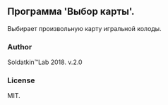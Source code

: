 ## Программа 'Выбор карты'. 
Выбирает произвольную карту игральной колоды.

### Author
Soldatkin™Lab 2018. v.2.0

### License
MIT.
